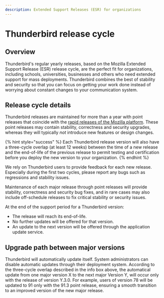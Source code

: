 ```yaml
---
description: Extended Support Releases (ESR) for organizations
---
```


# Thunderbird release cycle

## Overview

Thunderbird's regular yearly releases, based on the Mozilla Extended Support Release \(ESR\) release cycle, are the perfect fit for organizations, including schools, universities, businesses and others who need extended support for mass deployments. Thunderbird combines the best of stability and security so that you can focus on getting your work done instead of worrying about constant changes to your communication system.

## Release cycle details

Thunderbird releases are maintained for more than a year with point releases that coincide with the [rapid releases of the Mozilla platform](https://wiki.mozilla.org/Release_Management/Calendar). These point releases may contain stability, correctness and security upgrades, whereas they will typically _not_ introduce new features or design changes.

{% hint style="success" %}
Each Thunderbird release version will also have a three-cycle overlap \(at least 12 weeks\) between the time of a new release and the end-of-life of the previous release to permit testing and certification before you deploy the new version to your organization.
{% endhint %}

We rely on Thunderbird users to provide feedback for each new release. Especially during the first two cycles, please report any bugs such as regressions and stability issues.

Maintenance of each major release through point releases will provide stability, correctness and security bug fixes, and in rare cases may also include off-schedule releases to fix critical stability or security issues.

At the end of the support period for a Thunderbird version:

* The release will reach its end-of-life.
* No further updates will be offered for that version.
* An update to the next version will be offered through the application update service.

## Upgrade path between major versions

Thunderbird will automatically update itself. System administrators can disable automatic updates through their deployment system. According to the three-cycle overlap described in the info box above, the automatical update from one major version X to the next major Version Y, will occur only with the release of version Y.3.0. For example, users of version 78 will be updated to 91 only with the 91.3 point release, ensuring a smooth transition to an improved version of the new major release.

